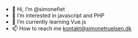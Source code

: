 - 👋 Hi, I’m @simonefiet
- 👀 I’m interested in javascript and PHP
- 🌱 I’m currently learning Vue.js
- 📫 How to reach me kontakt@simonetruelsen.dk

<!---
simonefiet/simonefiet is a ✨ special ✨ repository because its `README.md` (this file) appears on your GitHub profile.
You can click the Preview link to take a look at your changes.
--->
